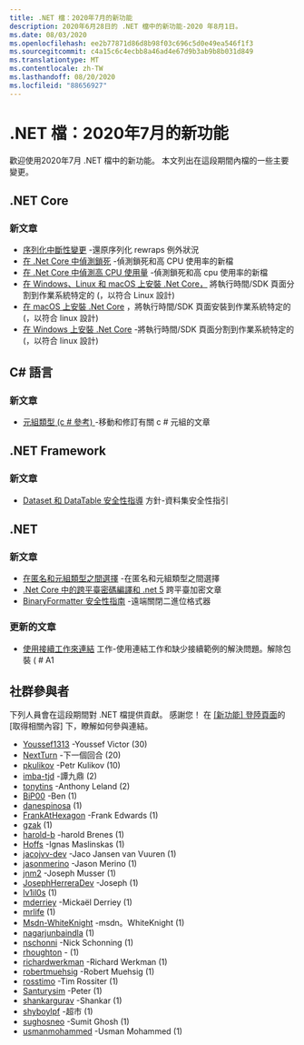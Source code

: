 ```yaml
---
title: .NET 檔：2020年7月的新功能
description: 2020年6月28日的 .NET 檔中的新功能-2020 年8月1日。
ms.date: 08/03/2020
ms.openlocfilehash: ee2b77871d86d8b98f03c696c5d0e49ea546f1f3
ms.sourcegitcommit: c4a15c6c4ecbb8a46ad4e67d9b3ab9b8b031d849
ms.translationtype: MT
ms.contentlocale: zh-TW
ms.lasthandoff: 08/20/2020
ms.locfileid: "88656927"
---
```

# <a name="net-docs-whats-new-for-july-2020"></a>.NET 檔：2020年7月的新功能

歡迎使用2020年7月 .NET 檔中的新功能。 本文列出在這段期間內檔的一些主要變更。

## <a name="net-core"></a>.NET Core

### <a name="new-articles"></a>新文章

- [序列化中斷性變更](../core/compatibility/serialization.md) -還原序列化 rewraps 例外狀況
- [在 .Net Core 中偵測鎖死](../core/diagnostics/debug-deadlock.md) -偵測鎖死和高 CPU 使用率的新檔
- [在 .Net Core 中偵測高 CPU 使用量](../core/diagnostics/debug-highcpu.md) -偵測鎖死和高 cpu 使用率的新檔
- [在 Windows、Linux 和 macOS 上安裝 .Net Core，](../core/install/index.yml) 將執行時間/SDK 頁面分割到作業系統特定的 (，以符合 Linux 設計) 
- [在 macOS 上安裝 .Net Core](../core/install/macos.md) ，將執行時間/SDK 頁面安裝到作業系統特定的 (，以符合 linux 設計) 
- [在 Windows 上安裝 .Net Core](../core/install/windows.md) -將執行時間/SDK 頁面分割到作業系統特定的 (，以符合 linux 設計) 

## <a name="c-language"></a>C# 語言

### <a name="new-articles"></a>新文章

- [元組類型 (c # 參考) ](../csharp/language-reference/builtin-types/value-tuples.md) -移動和修訂有關 c # 元組的文章

## <a name="net-framework"></a>.NET Framework

### <a name="new-articles"></a>新文章

- [Dataset 和 DataTable 安全性指導](../framework/data/adonet/dataset-datatable-dataview/security-guidance.md) 方針-資料集安全性指引

## <a name="net"></a>.NET

### <a name="new-articles"></a>新文章

- [在匿名和元組類型之間選擇](/dotnet/standard/design-guidelines/choosing-between-anonymous-and-tuple) -在匿名和元組類型之間選擇
- [.Net Core 中的跨平臺密碼編譯和 .net 5](../standard/security/cross-platform-cryptography.md) 跨平臺加密文章
- [BinaryFormatter 安全性指南](../standard/serialization/binaryformatter-security-guide.md) -遠端關閉二進位格式器

### <a name="updated-articles"></a>更新的文章

- [使用接續工作來連結](../standard/parallel-programming/chaining-tasks-by-using-continuation-tasks.md) 工作-使用連結工作和缺少接續範例的解決問題。解除包裝 ( # A1

## <a name="community-contributors"></a>社群參與者

下列人員會在這段期間對 .NET 檔提供貢獻。 感謝您！ 在 [ [新功能] 登陸頁面](index.yml)的 [取得相關內容] 下，瞭解如何參與連結。

- [Youssef1313](https://github.com/Youssef1313) -Youssef Victor (30) 
- [NextTurn](https://github.com/NextTurn) -下一個回合 (20) 
- [pkulikov](https://github.com/pkulikov) -Petr Kulikov (10) 
- [imba-tjd](https://github.com/imba-tjd) -譚九鼎 (2) 
- [tonytins](https://github.com/tonytins) -Anthony Leland (2) 
- [BiP00](https://github.com/BiP00) -Ben (1) 
- [danespinosa](https://github.com/danespinosa) (1) 
- [FrankAtHexagon](https://github.com/FrankAtHexagon) -Frank Edwards (1) 
- [gzak](https://github.com/gzak) (1) 
- [harold-b](https://github.com/harold-b) -harold Brenes (1) 
- [Hoffs](https://github.com/Hoffs) -Ignas Maslinskas (1) 
- [jacojvv-dev](https://github.com/jacojvv-dev) -Jaco Jansen van Vuuren (1) 
- [jasonmerino](https://github.com/jasonmerino) -Jason Merino (1) 
- [jnm2](https://github.com/jnm2) -Joseph Musser (1) 
- [JosephHerreraDev](https://github.com/JosephHerreraDev) -Joseph (1) 
- [lv1il0s](https://github.com/lv1il0s) (1) 
- [mderriey](https://github.com/mderriey) -Mickaël Derriey (1) 
- [mrlife](https://github.com/mrlife) (1) 
- [Msdn-WhiteKnight](https://github.com/MSDN-WhiteKnight) -msdn。WhiteKnight (1) 
- [nagarjunbaindla](https://github.com/nagarjunbaindla) (1) 
- [nschonni](https://github.com/nschonni) -Nick Schonning (1) 
- [rhoughton](https://github.com/rhoughton) - (1) 
- [richardwerkman](https://github.com/richardwerkman) -Richard Werkman (1) 
- [robertmuehsig](https://github.com/robertmuehsig) -Robert Muehsig (1) 
- [rosstimo](https://github.com/rosstimo) -Tim Rossiter (1) 
- [Santurysim](https://github.com/Santurysim) -Peter (1) 
- [shankargurav](https://github.com/shankargurav) -Shankar (1) 
- [shyboylpf](https://github.com/shyboylpf) -超市 (1) 
- [sughosneo](https://github.com/sughosneo) -Sumit Ghosh (1) 
- [usmanmohammed](https://github.com/usmanmohammed) -Usman Mohammed (1) 
